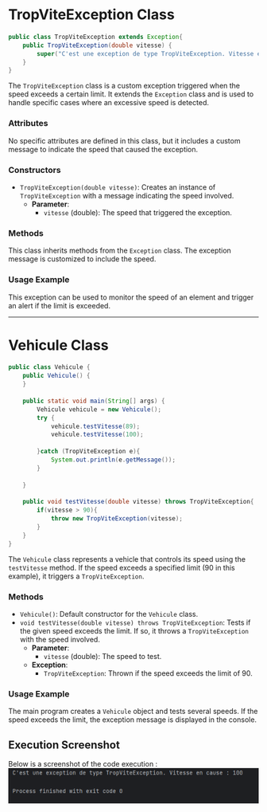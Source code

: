 # TropViteException Class

```` java
public class TropViteException extends Exception{
    public TropViteException(double vitesse) {
        super("C'est une exception de type TropViteException. Vitesse en cause : " + vitesse);
    }
} 
````

The `TropViteException` class is a custom exception triggered when the speed exceeds a certain limit. It extends the `Exception` class and is used to handle specific cases where an excessive speed is detected.

### Attributes
No specific attributes are defined in this class, but it includes a custom message to indicate the speed that caused the exception.

### Constructors
- `TropViteException(double vitesse)`: Creates an instance of `TropViteException` with a message indicating the speed involved.
    - **Parameter**:
        - `vitesse` (double): The speed that triggered the exception.

### Methods
This class inherits methods from the `Exception` class. The exception message is customized to include the speed.

### Usage Example
This exception can be used to monitor the speed of an element and trigger an alert if the limit is exceeded.

---

# Vehicule Class

```` java
public class Vehicule {
    public Vehicule() {
    }

    public static void main(String[] args) {
        Vehicule vehicule = new Vehicule();
        try {
            vehicule.testVitesse(89);
            vehicule.testVitesse(100);

        }catch (TropViteException e){
            System.out.println(e.getMessage());
        }

    }

    public void testVitesse(double vitesse) throws TropViteException{
        if(vitesse > 90){
            throw new TropViteException(vitesse);
        }
    }
}
````

The `Vehicule` class represents a vehicle that controls its speed using the `testVitesse` method. If the speed exceeds a specified limit (90 in this example), it triggers a `TropViteException`.

### Methods
- `Vehicule()`: Default constructor for the `Vehicule` class.
- `void testVitesse(double vitesse) throws TropViteException`: Tests if the given speed exceeds the limit. If so, it throws a `TropViteException` with the speed involved.
    - **Parameter**:
        - `vitesse` (double): The speed to test.
    - **Exception**:
        - `TropViteException`: Thrown if the speed exceeds the limit of 90.

### Usage Example
The main program creates a `Vehicule` object and tests several speeds. If the speed exceeds the limit, the exception message is displayed in the console.

## Execution Screenshot
Below is a screenshot of the code execution :
***![](captures/Ex1-exe.png)***
